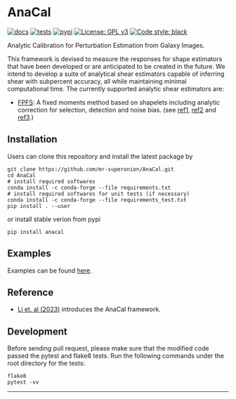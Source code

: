 # AnaCal
[![docs](https://readthedocs.org/projects/anacal/badge/?version=latest)](https://anacal.readthedocs.io/en/latest/?badge=latest)
[![tests](https://github.com/mr-superonion/AnaCal/actions/workflows/tests.yml/badge.svg)](https://github.com/mr-superonion/AnaCal/actions/workflows/tests.yml)
[![pypi](https://github.com/mr-superonion/AnaCal/actions/workflows/pypi.yml/badge.svg?event=release)](https://github.com/mr-superonion/AnaCal/actions/workflows/pypi.yml)
[![License: GPL v3](https://img.shields.io/badge/License-GPLv3-blue.svg)](https://www.gnu.org/licenses/gpl-3.0)
[![Code style: black](https://img.shields.io/badge/code%20style-black-000000.svg)](https://github.com/psf/black)

Analytic Calibration for Perturbation Estimation from Galaxy Images.

This framework is devised to measure the responses for shape estimators that 
have been developed or are anticipated to be created in the future. We intend to
develop a suite of analytical shear estimators capable of inferring shear with
subpercent accuracy, all while maintaining minimal computational time. The
currently supported analytic shear estimators are:
+ [FPFS](https://github.com/mr-superonion/FPFS): A fixed moments method based
  on shapelets including analytic correction for selection, detection and noise
  bias. (see [ref1](https://ui.adsabs.harvard.edu/abs/2018MNRAS.481.4445L/abstract),
  [ref2](https://ui.adsabs.harvard.edu/abs/2021arXiv211001214L/abstract) and
  [ref3](https://ui.adsabs.harvard.edu/abs/2022arXiv220810522L/abstract).)

## Installation
Users can clone this repository and install the latest package by
```shell
git clone https://github.com/mr-superonion/AnaCal.git
cd AnaCal
# install required softwares
conda install -c conda-forge --file requirements.txt
# install required softwares for unit tests (if necessary)
conda install -c conda-forge --file requirements_test.txt
pip install . --user
```
or install stable verion from pypi
```
pip install anacal
```

## Examples
Examples can be found [here](https://github.com/mr-superonion/AnaCal/blob/main/docs/examples/).

## Reference

+ [Li et. al
  (2023)](https://ui.adsabs.harvard.edu/abs/2023arXiv230906506L/abstract)
  introduces the AnaCal framework.

## Development

Before sending pull request, please make sure that the modified code passed the
pytest and flake8 tests. Run the following commands under the root directory
for the tests:

```shell
flake8
pytest -vv
```


----
